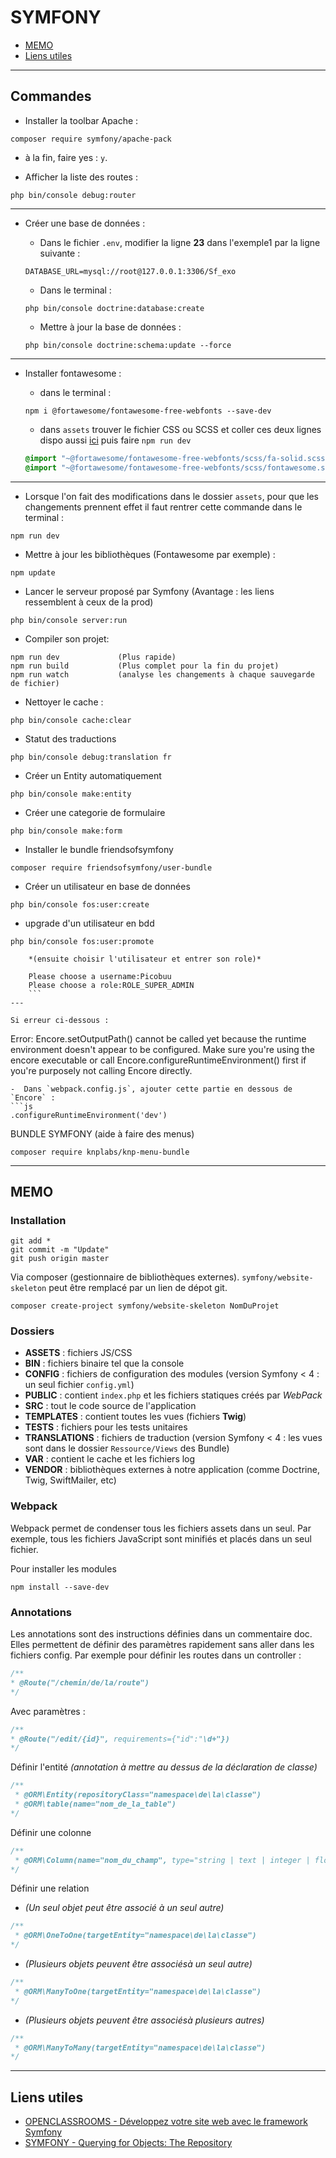 # SYMFONY

- [MEMO](https://github.com/Piotezaza/CoursNumericall/tree/master/PHP/SYMFONY#memo)
- [Liens utiles](https://github.com/Piotezaza/CoursNumericall/tree/master/PHP/SYMFONY#liens-utiles)

---
## Commandes

- Installer la toolbar Apache :
```
composer require symfony/apache-pack
```
- à la fin, faire yes : `y`.

- Afficher la liste des routes :
```
php bin/console debug:router
```
---

- Créer une base de données :
    - Dans le fichier `.env`, modifier la ligne **23** dans l'exemple1 par la ligne suivante :
    ```
    DATABASE_URL=mysql://root@127.0.0.1:3306/Sf_exo
    ```
    - Dans le terminal :
    ```
    php bin/console doctrine:database:create
    ```

    - Mettre à jour la base de données :
    ```
    php bin/console doctrine:schema:update --force
    ```
---

- Installer fontawesome :
    - dans le terminal :
    ```
    npm i @fortawesome/fontawesome-free-webfonts --save-dev
    ```

    - dans `assets` trouver le fichier CSS ou SCSS et coller ces deux lignes dispo aussi [ici](https://www.npmjs.com/package/@fortawesome/fontawesome-free-webfonts) puis faire `npm run dev`
    ```scss
    @import "~@fortawesome/fontawesome-free-webfonts/scss/fa-solid.scss";
    @import "~@fortawesome/fontawesome-free-webfonts/scss/fontawesome.scss";
    ```
---

- Lorsque l'on fait des modifications dans le dossier `assets`, pour que les changements prennent effet il faut rentrer cette commande dans le terminal :
```
npm run dev
```

- Mettre à jour les bibliothèques (Fontawesome par exemple) :
```
npm update
```

- Lancer le serveur proposé par Symfony (Avantage : les liens ressemblent à ceux de la prod)
```
php bin/console server:run
```

- Compiler son projet:
```
npm run dev             (Plus rapide)
npm run build           (Plus complet pour la fin du projet)
npm run watch           (analyse les changements à chaque sauvegarde de fichier)
```

- Nettoyer le cache :
```
php bin/console cache:clear
```

- Statut des traductions
```
php bin/console debug:translation fr
```

- Créer un Entity automatiquement
```
php bin/console make:entity
```

- Créer une categorie de formulaire
```
php bin/console make:form
```

- Installer le bundle friendsofsymfony
```
composer require friendsofsymfony/user-bundle
```

- Créer un utilisateur en base de données
```
php bin/console fos:user:create
```

- upgrade d'un utilisateur en bdd
```
php bin/console fos:user:promote

    *(ensuite choisir l'utilisateur et entrer son role)*

    Please choose a username:Picobuu
    Please choose a role:ROLE_SUPER_ADMIN
    ```
---

Si erreur ci-dessous :

```
Error: Encore.setOutputPath() cannot be called yet because the runtime environment doesn't appear to be configured. Make sure you're using the encore executable or call Encore.configureRuntimeEnvironment() first if you're purposely not calling Encore directly.
```
-  Dans `webpack.config.js`, ajouter cette partie en dessous de `Encore` :
```js
.configureRuntimeEnvironment('dev')
```

BUNDLE SYMFONY
(aide à faire des menus)
```
composer require knplabs/knp-menu-bundle
```

---
## MEMO

### Installation
```
git add *
git commit -m "Update"
git push origin master
```

Via composer (gestionnaire de bibliothèques externes). `symfony/website-skeleton` peut être remplacé par un lien de dépot git.

```
composer create-project symfony/website-skeleton NomDuProjet
```

### Dossiers

- **ASSETS** : fichiers JS/CSS
- **BIN** : fichiers binaire tel que la console
- **CONFIG** : fichiers de configuration des modules (version Symfony < 4 : un seul fichier `config.yml`)
- **PUBLIC** : contient `index.php` et les fichiers statiques créés par *WebPack*
- **SRC** :  tout le code source de l'application
- **TEMPLATES** : contient toutes les vues (fichiers **Twig**)
- **TESTS** : fichiers pour les tests unitaires
- **TRANSLATIONS** : fichiers de traduction (version Symfony < 4 : les vues sont dans le dossier `Ressource/Views` des Bundle)
- **VAR** : contient le cache et les fichiers log
- **VENDOR** : bibliothèques externes à notre application (comme Doctrine, Twig, SwiftMailer, etc)

### Webpack

Webpack permet de condenser tous les fichiers assets dans un seul. Par exemple, tous les fichiers JavaScript sont minifiés et placés dans un seul fichier.

Pour installer les modules

```
npm install --save-dev
```

### Annotations

Les annotations sont des instructions définies dans un commentaire doc. Elles permettent de définir des paramètres rapidement sans aller dans les fichiers config. Par exemple pour définir les routes dans un controller :

```php
/**
* @Route("/chemin/de/la/route")
*/
```

Avec paramètres :
```php
/**
* @Route("/edit/{id}", requirements={"id":"\d+"})
*/
```

Définir l'entité
*(annotation à mettre au dessus de la déclaration de classe)*
```php
/**
 * @ORM\Entity(repositoryClass="namespace\de\la\classe")
 * @ORM\table(name="nom_de_la_table")
*/
```

Définir une colonne
```php
/**
 * @ORM\Column(name="nom_du_champ", type="string | text | integer | float | datetime | json_array", nullable=true length=255)
*/
```

Définir une relation
- *(Un seul objet peut être associé à un seul autre)*
```php
/**
 * @ORM\OneToOne(targetEntity="namespace\de\la\classe")
*/
```

- *(Plusieurs objets peuvent être associésà un seul autre)*
```php
/**
 * @ORM\ManyToOne(targetEntity="namespace\de\la\classe")
*/
```

- *(Plusieurs objets peuvent être associésà plusieurs autres)*
```php
/**
 * @ORM\ManyToMany(targetEntity="namespace\de\la\classe")
*/
```

---
## Liens utiles

- [OPENCLASSROOMS - Développez votre site web avec le framework Symfony](https://openclassrooms.com/courses/3619856-developpez-votre-site-web-avec-le-framework-symfony)
- [SYMFONY - Querying for Objects: The Repository](http://symfony.com/doc/current/doctrine.html#querying-for-objects-the-repository)